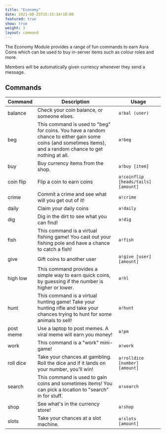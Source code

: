 ```yaml
---
title: "Economy"
date: 2021-08-25T15:15:34+10:00
featured: true
show: true
weight: 3
layout: command
---
```


The Economy Module provides a range of fun commands to earn Asra Coins which can be used to buy in-server items such as colour roles and more.‌

Members will be automatically given currency whenever they send a message. 

## Commands

| Command      | Description                                                   | Usage                         |
| ------------ | ------------------------------------------------------------- | ----------------------------- |
| balance      | Check your coin balance, or someone elses.                    | `a!bal (user)`                |
| beg          | This command is used to "beg" for coins. You have a random chance to either gain some coins (and sometimes items), and a random chance to get nothing at all.                                           | `a!beg`                       |
| buy          | Buy currency items from the shop.                             | `a!buy [item]`                |
| coin flip    | Flip a coin to earn coins                                     | `a!coinflip [heads/tails] [amount]` |
| crime        | Commit a crime and see what will you get out of it!           | `a!crime`                     |
| daily        | Claim your daily coins                                        | `a!daily`                     |
| dig          | Dig in the dirt to see what you can find!                     | `a!dig`                       |
| fish         | This command is a virtual fishing game! You cast out your fishing pole and have a chance to catch a fish!                                 | `a!fish`             |
| give         | Gift coins to another user                                    | `a!give [user] [amount]`      |
| high low     | This command provides a simple way to earn quick coins, by guessing if the number is higher or lower.                                     | `a!hl`               |
| hunt         | This command is a virtual hunting game! Take your hunting rifle and take your chances trying to hunt for some animals to sell!          | `a!hunt`             |
| post meme    | Use a laptop to post memes. A viral meme will earn you money! | `a!pm`                        |
| work         | This command is a "work" mini-game!                           | `a!work`                      |
| roll dice    | Take your chances at gambling. Roll the dice and if it lands on your number, you'll win!      | `a!rolldice [number] [amount]`   |
| search       | This command is used to gain coins and sometimes items! You can pick a location to "search" in for stuff. | `a!search`  |
| shop         | See what's in the currency store!                             | `a!shop`                      |
| slots        | Take your chances at a slot machine.                          | `a!slots [amount]`            |